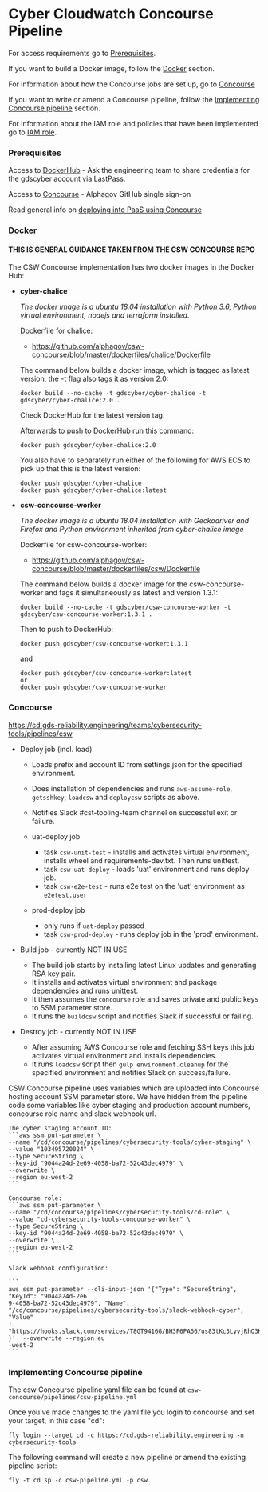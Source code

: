 # Cyber Cloudwatch Concourse Pipeline

For access requirements go to [Prerequisites](#Prerequisites).

If you want to build a Docker image, follow the [Docker](#Docker) section.

For information about how the Concourse jobs are set up, go to [Concourse](#Concourse)

If you want to write or amend a Concourse pipeline, follow the [Implementing Concourse pipeline](#Implementing-Concourse-pipeline) section.

For information about the IAM role and policies that have been implemented go to [IAM role](#IAM-role).

### Prerequisites
Access to [DockerHub](https://hub.docker.com/) - Ask the engineering team to share credentials for the gdscyber account via LastPass.

Access to [Concourse](https://cd.gds-reliability.engineering/teams/cybersecurity-tools/) - Alphagov GitHub single sign-on

Read general info on [deploying into PaaS using Concourse](https://cyber-security-team-manual.cloudapps.digital/How-To-Build-and-Deploy-an-App-to-PaaS-using-Concourse.html#set-pipeline-on-concourse-and-run)

### Docker

#### THIS IS GENERAL GUIDANCE TAKEN FROM THE CSW CONCOURSE REPO

The CSW Concourse implementation has two docker images in the Docker Hub:

  - **cyber-chalice**

    *The docker image is a ubuntu 18.04 installation with Python 3.6, Python virtual environment, nodejs and terraform installed.*

    Dockerfile for chalice:
      * https://github.com/alphagov/csw-concourse/blob/master/dockerfiles/chalice/Dockerfile

    The command below builds a docker image, which is tagged as latest version, the -t flag also tags it as version 2.0:

    ```
    docker build --no-cache -t gdscyber/cyber-chalice -t gdscyber/cyber-chalice:2.0 .
    ```

    Check DockerHub for the latest version tag.

    Afterwards to push to DockerHub run this command:

    ```
    docker push gdscyber/cyber-chalice:2.0
    ```

    You also have to separately run either of the following for AWS ECS to pick up that this is the latest version:

    ```
    docker push gdscyber/cyber-chalice
    docker push gdscyber/cyber-chalice:latest
    ```

  - **csw-concourse-worker**

    *The docker image is a ubuntu 18.04 installation with Geckodriver and Firefox and Python environment inherited from cyber-chalice image*

    Dockerfile for csw-concourse-worker:
     * https://github.com/alphagov/csw-concourse/blob/master/dockerfiles/csw/Dockerfile


    The command below builds a docker image for the csw-concourse-worker and tags it simultaneously as latest and version 1.3.1:

    ```
    docker build --no-cache -t gdscyber/csw-concourse-worker -t gdscyber/csw-concourse-worker:1.3.1 .
    ```

    Then to push to DockerHub:

    ```
    docker push gdscyber/csw-concourse-worker:1.3.1
    ```
    and
    ```
    docker push gdscyber/csw-concourse-worker:latest
    or
    docker push gdscyber/csw-concourse-worker
    ```


### Concourse
https://cd.gds-reliability.engineering/teams/cybersecurity-tools/pipelines/csw


  * Deploy job (incl. load)
    * Loads prefix and account ID from settings.json for the specified environment.
    * Does installation of dependencies and runs ```aws-assume-role```, ```getsshkey```, ```loadcsw``` and ```deploycsw``` scripts as above.
    * Notifies Slack #cst-tooling-team channel on successful exit or failure.

    * uat-deploy job
      * task ```csw-unit-test``` - installs and activates virtual environment, installs wheel and requirements-dev.txt. Then runs unittest.
      * task ```csw-uat-deploy``` - loads 'uat' environment and runs deploy job.
      * task ```csw-e2e-test``` - runs e2e test on the 'uat' environment as ```e2etest.user```

    * prod-deploy job
      * only runs if ```uat-deploy``` passed
      * task ```csw-prod-deploy``` - runs deploy job in the 'prod' environment.


  * Build job - currently NOT IN USE
    * The build job starts by installing latest Linux updates and generating RSA key pair.
    * It installs and activates virtual environment and package dependencies and runs unittest.
    * It then assumes the ```concourse``` role and saves private and public keys to SSM parameter store.
    * It runs the ```buildcsw``` script and notifies Slack if successful or failing.    


  * Destroy job - currently NOT IN USE
    * After assuming AWS Concourse role and fetching SSH keys this job activates virtual environment and installs dependencies.
    * It runs ```loadcsw``` script then ```gulp environment.cleanup``` for the specified environment and notifies Slack on success/failure.

CSW Concourse pipeline uses variables which are uploaded into Concourse hosting account SSM parameter store.
We have hidden from the pipeline code some variables like cyber staging and production account numbers, concourse role name and slack webhook url.

    The cyber staging account ID:
    ```aws ssm put-parameter \
    --name "/cd/concourse/pipelines/cybersecurity-tools/cyber-staging" \
    --value "103495720024" \
    --type SecureString \
    --key-id "9044a24d-2e69-4058-ba72-52c43dec4979" \
    --overwrite \
    --region eu-west-2
    ```

    Concourse role:
    ```aws ssm put-parameter \
    --name "/cd/concourse/pipelines/cybersecurity-tools/cd-role" \
    --value "cd-cybersecurity-tools-concourse-worker" \
    --type SecureString \
    --key-id "9044a24d-2e69-4058-ba72-52c43dec4979" \
    --overwrite \
    --region eu-west-2
    ```

    Slack webhook configuration:

    ```
    aws ssm put-parameter --cli-input-json '{"Type": "SecureString", "KeyId": "9044a24d-2e6
    9-4058-ba72-52c43dec4979", "Name": "/cd/concourse/pipelines/cybersecurity-tools/slack-webhook-cyber", "Value"
    : "https://hooks.slack.com/services/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" }'  --overwrite --region eu
    -west-2
    ```

### Implementing Concourse pipeline

The csw Concourse pipeline yaml file can be found at ```csw-concourse/pipelines/csw-pipeline.yml```

Once you've made changes to the yaml file you login to concourse and set your target, in this case "cd":

    fly login --target cd -c https://cd.gds-reliability.engineering -n cybersecurity-tools    

The following command will create a new pipeline or amend the existing pipeline script:

    fly -t cd sp -c csw-pipeline.yml -p csw
